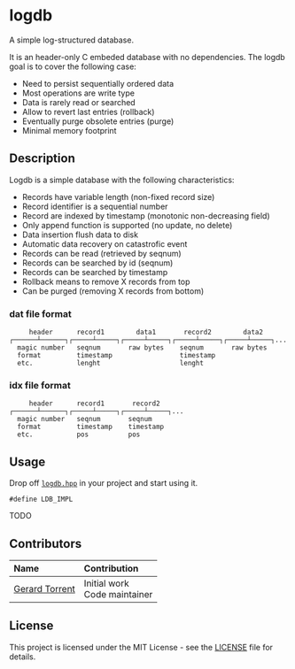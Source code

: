 # logdb

A simple log-structured database.

It is an header-only C embeded database with no dependencies. 
The logdb goal is to cover the following case:

* Need to persist sequentially ordered data
* Most operations are write type
* Data is rarely read or searched
* Allow to revert last entries (rollback)
* Eventually purge obsolete entries (purge)
* Minimal memory footprint

## Description

Logdb is a simple database with the following characteristics:

* Records have variable length (non-fixed record size)
* Record identifier is a sequential number
* Record are indexed by timestamp (monotonic non-decreasing field)
* Only append function is supported (no update, no delete)
* Data insertion flush data to disk
* Automatic data recovery on catastrofic event
* Records can be read (retrieved by seqnum)
* Records can be searched by id (seqnum)
* Records can be searched by timestamp
* Rollback means to remove X records from top
* Can be purged (removing X records from bottom)

### dat file format

```
     header      record1        data1       record2        data2
┌──────┴──────┐┌─────┴─────┐┌─────┴─────┐┌─────┴─────┐┌─────┴─────┐...
  magic number   seqnum       raw bytes    seqnum       raw bytes
  format         timestamp                 timestamp
  etc.           lenght                    lenght
```

### idx file format

```
     header      record1       record2
┌──────┴──────┐┌─────┴─────┐┌─────┴─────┐...
  magic number   seqnum       seqnum
  format         timestamp    timestamp
  etc.           pos          pos
```

## Usage

Drop off [`logdb.hpp`](logdb.hpp) in your project and start using it.

`#define LDB_IMPL`

TODO

## Contributors

| Name | Contribution |
|:-----|:-------------|
| [Gerard Torrent](https://github.com/torrentg/) | Initial work<br/>Code maintainer|

## License

This project is licensed under the MIT License - see the [LICENSE](LICENSE) file for details.
